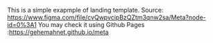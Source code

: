
This is a simple exapmple of landing template.
Source: https://www.figma.com/file/cvQwpvcipBzQZtm3qnw2sa/Meta?node-id=0%3A1
You may check it using Github Pages :https://gehemahnet.github.io/meta
